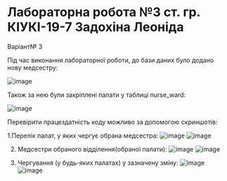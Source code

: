 # Лабораторна робота №3 ст. гр. КІУКІ-19-7 Задохіна Леоніда

Варіант№ 3

Під час виконання лабораторної роботи, до бази даних було додано нову медсестру:

![image](https://user-images.githubusercontent.com/131488864/233855483-a035d5c4-034c-458b-8008-9973266f25e9.png)

Також за нею були закріплені палати у таблиці nurse_ward:

![image](https://user-images.githubusercontent.com/131488864/233855543-41b399f1-37fa-4ecd-84f3-864d58c220aa.png)

Перевірити працездатність коду можливо за допомогою скриншотів:

1.Перелік палат, у яких чергує обрана медсестра:
![image](https://user-images.githubusercontent.com/131488864/233855612-6eba53db-4bf3-4cf4-ad4e-9edd77bdd54c.png)
![image](https://user-images.githubusercontent.com/131488864/233855627-fb2cbe47-765a-4706-bed4-9cfb530912f4.png)

2. Медсестри обраного відділення(обраної палати):
![image](https://user-images.githubusercontent.com/131488864/233855661-aff67724-f4a8-4d0d-91cb-dc9816c8b2db.png)
![image](https://user-images.githubusercontent.com/131488864/233855675-8b893cbc-4498-4056-81ba-d7256008916b.png)

3. Чергування (у будь-яких палатах) у зазначену зміну:
![image](https://user-images.githubusercontent.com/131488864/233855707-ab461e6e-da88-4895-93b7-890e23712233.png)
![image](https://user-images.githubusercontent.com/131488864/233855713-3a00c17e-efd5-4fd7-bbfd-0f2891488c3d.png)

